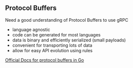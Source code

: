 ## Protocol Buffers

Need a good understanding of Protocol Buffers to use gRPC

- language agnostic
- code can be generated for most languages
- data is binary and efficiently serialized (small payloads)
- convenient for transporting lots of data
- allow for easy API evolution using rules

[Official Docs for protocol buffers in Go](https://developers.google.com/protocol-buffers/docs/gotutorial)
